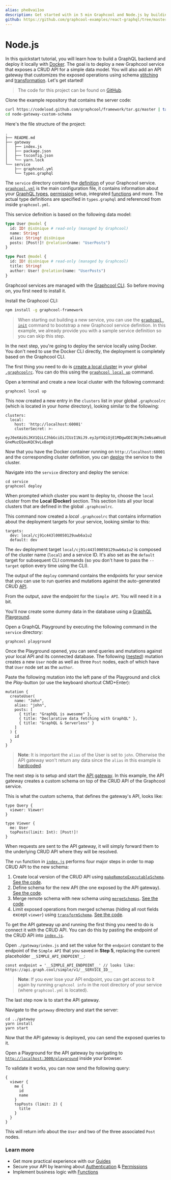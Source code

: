 ```yaml
---
alias: phe8vai1oo
description: Get started with in 5 min Graphcool and Node.js by building a GraphQL backend and deploying it with Docker
github: https://github.com/graphcool-examples/react-graphql/tree/master/quickstart-with-apollo
---
```


# Node.js

In this quickstart tutorial, you will learn how to build a GraphQL backend and deploy it locally with [Docker](https://docker.com/). The goal is to deploy a new Graphcool service that exposes a CRUD API for a simple data model. You will also add an API gateway that customizes the exposed operations using schema [stitching](http://dev.apollodata.com/tools/graphql-tools/schema-stitching.html) and [transformation](https://github.com/graphcool/graphql-transform-schema). Let's get started!

> The code for this project can be found on [GitHub](https://github.com/graphcool/framework/tree/master/examples/node-gateway-custom-schema). 


<Instruction>

Clone the example repository that contains the server code:

```sh
curl https://codeload.github.com/graphcool/framework/tar.gz/master | tar -xz --strip=2 framework-master/examples/node-gateway-custom-schema
cd node-gateway-custom-schema
```

</Instruction>

Here's the file structure of the project:

```(nocopy)
.
├── README.md
├── gateway
│   ├── index.js
│   ├── package.json
│   ├── tsconfig.json
│   └── yarn.lock
└── service
    ├── graphcool.yml
    └── types.graphql
```

The `service` directory contains the [definition](!alias-opheidaix3) of your Graphcool service. [`graphcool.yml`](!alias-foatho8aip) is the main configuration file, it contains information about your [GraphQL types](!alias-eiroozae8u), [permission](!alias-iegoo0heez) setup, integrated [functions](!alias-aiw4aimie9) and more. The actual type definitions are specified in `types.graphql` and referenced from inside `graphcool.yml`.

This service definition is based on the following data model:

```graphql
type User @model {
  id: ID! @isUnique # read-only (managed by Graphcool)
  name: String!
  alias: String! @isUnique
  posts: [Post!]! @relation(name: "UserPosts")
}

type Post @model {
  id: ID! @isUnique # read-only (managed by Graphcool)
  title: String!
  author: User! @relation(name: "UserPosts")
}
```

Graphcool services are managed with the [Graphcool CLI](!alias-zboghez5go). So before moving on, you first need to install it.

<Instruction>

Install the Graphcool CLI:

```sh
npm install -g graphcool-framework
```

</Instruction>

> When starting out building a new service, you can use the [`graphcool init`](!alias-aiteerae6l#graphcool-init) command to bootstrap a new Graphcool service definition. In this example, we already provide you with a sample service definition so you can skip this step.

In the next step, you're going to deploy the service locally using Docker. You don't need to use the Docker CLI directly, the deployment is completely based on the Graphcool CLI.

The first thing you need to do is [create a local cluster](!alias-ohs4asd0pe#create-a-local-cluster) in your global [`.graphcoolrc`](!alias-zoug8seen4). You can do this using the [`graphcool local up`](!alias-aiteerae6l#graphcool-local-up) command.

<Instruction>

Open a terminal and create a new local cluster with the following command:

```bash(path="")
graphcool local up
```

</Instruction>

This now created a new entry in the `clusters` list in your global `.graphcoolrc` (which is located in your _home_ directory), looking similar to the following:

```yml(nocopy)
clusters:
  local:
    host: 'http://localhost:60001'
    clusterSecret: >-
      eyJ0eXAiOiJKV1QiLCJhbGciOiJIUzI1NiJ9.eyJpYXQiOjE1MDgwODI3NjMsImNsaWVudElkIjoiY2o4bmJ5bjE3MDAvMDAxNzdmNHZzN3FxNCJ9.sOyzwJplYF2x9YHXGVtnd-GneMuzEQauKQC9vLxBag0
```

Now that you have the Docker container running on `http://localhost:60001` and the corresponding cluster definition, you can [deploy](!alias-aiteerae6l#graphcool-deploy) the service to the cluster. 

<Instruction>

Navigate into the `service` directory and deploy the service:

```bash(path="")
cd service
graphcool deploy
```

When prompted which cluster you want to deploy to, choose the `local` cluster from the **Local (Docker)** section. This section lists all your local clusters that are defined in the global `.graphcoolrc`.

</Instruction>

This command now created a _local_ `.graphcoolrc` that contains information about the deployment targets for your service, looking similar to this:

```(nocopy)
targets:
  dev: local/cj91c443l00050129uwb6a1u2
  default: dev
```

The `dev` deployment target `local/cj91c443l00050129uwb6a1u2` is composed of the cluster name (`local`) and a service ID. It's also set as the `default` target for subsequent CLI commands (so you don't have to pass the `--target` option every time using the CLI).

The output of the `deploy` command contains the endpoints for your service that you can use to run queries and mutations against the auto-generated CRUD [API](!alias-abogasd0go).

<Instruction>

From the output, _save_ the endpoint for the `Simple API`. You will need it in a bit.

</Instruction>

You'll now create some dummy data in the database using a [GraphQL Playground](https://github.com/graphcool/graphql-playground).

<Instruction>

Open a GraphQL Playground by executing the following command in the `service` directory:

```bash(path="service")
graphcool playground
```

</Instruction>

Once the Playground opened, you can send queries and mutations against your local API and its connected database. The following ([nested](!alias-ol0yuoz6go#nested-mutations)) mutation creates a new `User` node as well as three `Post` nodes, each of which have that `User` node set as the `author`.

<Instruction>

Paste the following mutation into the left pane of the Playground and click the _Play_-button (or use the keyboard shortcut CMD+Enter):

```grahpql
mutation {
  createUser(
    name: "John", 
    alias: "john", 
    posts: [
      { title: "GraphQL is awesome" }, 
      { title: "Declarative data fetching with GraphQL" },
      { title: "GraphQL & Serverless" }
    ]
  ) {
    id
  }
}
```

</Instruction>

> **Note**: It is important the `alias` of the User is set to `john`. Otherwise the API gateway won't return any data since the `alias` in this example is [hardcoded](https://github.com/graphcool/framework/blob/master/examples/node-gateway-custom-schema/gateway/index.js#L46).

The next step is to setup and start the [API gateway](!alias-ucoohic9zu). In this example, the API gateway creates a custom schema on top of the CRUD API of the Graphcool service. 

This is what the custom schema, that defines the gateway's API, looks like:

```graphql(nocopy)
type Query {
  viewer: Viewer!
}

type Viewer {
  me: User
  topPosts(limit: Int): [Post!]!
}
```

When requests are sent to the API gateway, it will simply forward them to the underlying CRUD API where they will be resolved.

The `run` function in [`index.js`](https://github.com/graphcool/framework/blob/master/examples/node-gateway-custom-schema/gateway/index.js) performs four major steps in order to map CRUD API to the new schema:

1. Create local version of the CRUD API using [`makeRemoteExecutableSchema`](http://dev.apollodata.com/tools/graphql-tools/remote-schemas.html#makeRemoteExecutableSchema). [See the code](https://github.com/graphcool/framework/blob/master/examples/node-gateway-custom-schema/gateway/index.js#L15).
2. Define schema for the new API (the one exposed by the API gateway). [See the code](https://github.com/graphcool/framework/blob/master/examples/node-gateway-custom-schema/gateway/index.js#L24).
3. Merge remote schema with new schema using [`mergeSchemas`](http://dev.apollodata.com/tools/graphql-tools/schema-stitching.html#mergeSchemas). [See the code](https://github.com/graphcool/framework/blob/master/examples/node-gateway-custom-schema/gateway/index.js#L36).
4. Limit exposed operations from merged schemas (hiding all root fields except `viewer`) using [`transformSchema`](https://github.com/graphcool/graphql-transform-schema). [See the code](https://github.com/graphcool/framework/blob/master/examples/node-gateway-custom-schema/gateway/index.js#L59).


To get the API gateway up and running the first thing you need to do is connect it with the CRUD API. You can do this by pasting the endpoint of the CRUD API into [`index.js`](https://github.com/graphcool/framework/blob/master/examples/node-gateway-custom-schema/gateway/index.js).

<Instruction>

Open `./gateway/index.js` and set the value for the `endpoint` constant to the endpoint of the `Simple API` that you saved in **Step 5**, replacing the current placeholder `__SIMPLE_API_ENDPOINT__`:

```js(path="gateway/index.js")
const endpoint = '__SIMPLE_API_ENDPOINT__' // looks like: https://api.graph.cool/simple/v1/__SERVICE_ID__
```

</Instruction> 

> **Note**: If you ever lose your API endpoint, you can get access to it again by running `graphcool info` in the root directory of your service (where `graphcool.yml` is located).

The last step now is to start the API gateway.

<Instruction> 

Navigate to the `gateway` directory and start the server: 

```bash(path="gateway")
cd ../gateway
yarn install
yarn start
```

</Instruction> 

Now that the API gateway is deployed, you can send the exposed queries to it. 

<Instruction> 

Open a Playground for the API gateway by navigating to [`http://localhost:3000/playground`](http://localhost:3000/playground) inside your browser.

To validate it works, you can now send the following query:

```
{
  viewer {
    me {
      id
      name
    }
    topPosts (limit: 2) {
      title
    }
  }
}
```

</Instruction> 

This will return info about the `User` and two of the three associated `Post` nodes.

### Learn more

* Get more practical experience with our [Guides](https://graph.cool/docs/tutorials)
* Secure your API by learning about [Authentication](!alias-bee4oodood) & [Permissions](!alias-iegoo0heez)
* Implement business logic with [Functions](!alias-aiw4aimie9)

